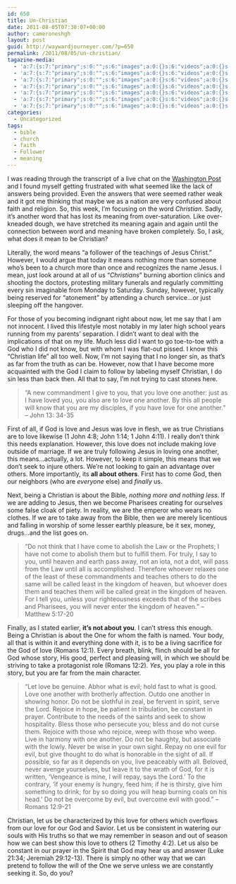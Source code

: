 ```yaml
---
id: 650
title: Un-Christian
date: 2011-08-05T07:30:07+00:00
author: cameroneshgh
layout: post
guid: http://waywardjourneyer.com/?p=650
permalink: /2011/08/05/un-christian/
tagazine-media:
  - 'a:7:{s:7:"primary";s:0:"";s:6:"images";a:0:{}s:6:"videos";a:0:{}s:11:"image_count";s:1:"0";s:6:"author";s:8:"19879429";s:7:"blog_id";s:8:"19280981";s:9:"mod_stamp";s:19:"2011-08-05 04:13:02";}'
  - 'a:7:{s:7:"primary";s:0:"";s:6:"images";a:0:{}s:6:"videos";a:0:{}s:11:"image_count";s:1:"0";s:6:"author";s:8:"19879429";s:7:"blog_id";s:8:"19280981";s:9:"mod_stamp";s:19:"2011-08-05 04:13:02";}'
  - 'a:7:{s:7:"primary";s:0:"";s:6:"images";a:0:{}s:6:"videos";a:0:{}s:11:"image_count";s:1:"0";s:6:"author";s:8:"19879429";s:7:"blog_id";s:8:"19280981";s:9:"mod_stamp";s:19:"2011-08-05 04:13:02";}'
  - 'a:7:{s:7:"primary";s:0:"";s:6:"images";a:0:{}s:6:"videos";a:0:{}s:11:"image_count";s:1:"0";s:6:"author";s:8:"19879429";s:7:"blog_id";s:8:"19280981";s:9:"mod_stamp";s:19:"2011-08-05 04:13:02";}'
  - 'a:7:{s:7:"primary";s:0:"";s:6:"images";a:0:{}s:6:"videos";a:0:{}s:11:"image_count";s:1:"0";s:6:"author";s:8:"19879429";s:7:"blog_id";s:8:"19280981";s:9:"mod_stamp";s:19:"2011-08-05 04:13:02";}'
  - 'a:7:{s:7:"primary";s:0:"";s:6:"images";a:0:{}s:6:"videos";a:0:{}s:11:"image_count";s:1:"0";s:6:"author";s:8:"19879429";s:7:"blog_id";s:8:"19280981";s:9:"mod_stamp";s:19:"2011-08-05 04:13:02";}'
  - 'a:7:{s:7:"primary";s:0:"";s:6:"images";a:0:{}s:6:"videos";a:0:{}s:11:"image_count";s:1:"0";s:6:"author";s:8:"19879429";s:7:"blog_id";s:8:"19280981";s:9:"mod_stamp";s:19:"2011-08-05 04:13:02";}'
categories:
  - Uncategorized
tags:
  - bible
  - church
  - faith
  - Follower
  - meaning
---
```

I was reading through the transcript of a live chat on the [Washington Post](http://live.washingtonpost.com/lisa-miller-on-faith-0728.html) and I found myself getting frustrated with what seemed like the lack of answers being provided. Even the answers that were seemed rather weak and it got me thinking that maybe we as a nation are very confused about faith and religion. So, this week, I&#8217;m focusing on the word _Christian_. Sadly, it&#8217;s another word that has lost its meaning from over-saturation. Like over-kneaded dough, we have stretched its meaning again and again until the connection between word and meaning have broken completely. So, I ask, what does it mean to be Christian?

Literally, the word means &#8220;a follower of the teachings of Jesus Christ.&#8221; However, I would argue that today it means nothing more than someone who&#8217;s been to a church more than once and recognizes the name Jesus. I mean, just look around at all of us &#8220;_Christians_&#8221; burning abortion clinics and shooting the doctors, protesting military funerals and regularly committing every sin imaginable from Monday to Saturday. Sunday, however, typically being reserved for &#8220;atonement&#8221; by attending a church service&#8230;or just sleeping off the hangover.

For those of you becoming indignant right about now, let me say that I am not innocent. I lived this lifestyle most notably in my later high school years running from my parents&#8217; separation. I didn&#8217;t want to deal with the implications of that on my life. Much less did I want to go toe-to-toe with a God who I did not know, but with whom I was flat-out pissed. I know this &#8220;Christian life&#8221; all too well. Now, I&#8217;m not saying that I no longer sin, as that&#8217;s as far from the truth as can be. However, now that I have become more acquainted with the God I claim to follow by labeling myself Christian, I do sin less than back then. All that to say, I&#8217;m not trying to cast stones here.

> &#8220;A new commandment I give to you, that you love one another: just as I have loved you, you also are to love one another. By this all people will know that you are my disciples, if you have love for one another.&#8221; &#8211; John 13: 34-35

First of all, if God is love and Jesus was love in flesh, we as true Christians are to love likewise (1 John 4:8; John 1:14; 1 John 4:11). I really don&#8217;t think this needs explanation. However, this love does not include making love outside of marriage. If we are truly following Jesus in loving one another, this means&#8230;actually, a lot. However, to keep it simple, this means that we don&#8217;t seek to injure others. We&#8217;re not looking to gain an advantage over others. More importantly, its **all about others**. First has to come God, then our neighbors (who are _everyone_ else) and _finally_ us.

Next, being a Christian is about the Bible, _nothing more and nothing less_. If we are adding to Jesus, then we become Pharisees creating for ourselves some false cloak of piety. In reality, we are the emperor who wears no clothes. If we are to take away from the Bible, then we are merely licentious and falling in worship of some lesser earthly pleasure, be it sex, money, drugs&#8230;and the list goes on.

> &#8220;Do not think that I have come to abolish the Law or the Prophets; I have not come to abolish them but to fulfill them. For truly, I say to you, until heaven and earth pass away, not an iota, not a dot, will pass from the Law until all is accomplished. Therefore whoever relaxes one of the least of these commandments and teaches others to do the same will be called least in the kingdom of heaven, but whoever does them and teaches them will be called great in the kingdom of heaven. For I tell you, unless your righteousness exceeds that of the scribes and Pharisees, you will never enter the kingdom of heaven.&#8221; &#8211; Matthew 5:17-20

Finally, as I stated earlier, **it&#8217;s not about you**. I can&#8217;t stress this enough. Being a Christian is about the One for whom the faith is named. Your body, all that is within it and everything done with it, is to be a living sacrifice for the God of love (Romans 12:1). Every breath, blink, flinch should be all for God whose story, His good, perfect and pleasing will, in which we should be striving to take a protagonist role (Romans 12:2). _Yes_, you play a role in this story, but you are far from the main character.

> &#8220;Let love be genuine. Abhor what is evil; hold fast to what is good. Love one another with brotherly affection. Outdo one another in showing honor. Do not be slothful in zeal, be fervent in spirit, serve the Lord. Rejoice in hope, be patient in tribulation, be constant in prayer. Contribute to the needs of the saints and seek to show hospitality. Bless those who persecute you; bless and do not curse them. Rejoice with those who rejoice, weep with those who weep. Live in harmony with one another. Do not be haughty, but associate with the lowly. Never be wise in your own sight. Repay no one evil for evil, but give thought to do what is honorable in the sight of all. If possible, so far as it depends on you, live peaceably with all. Beloved, never avenge yourselves, but leave it to the wrath of God, for it is written, &#8216;Vengeance is mine, I will repay, says the Lord.&#8217; To the contrary, &#8216;if your enemy is hungry, feed him; if he is thirsty, give him something to drink; for by so doing you will heap burning coals on his head.&#8217; Do not be overcome by evil, but overcome evil with good.&#8221; &#8211; Romans 12:9-21

Christian, let us be characterized by this love for others which overflows from our love for our God and Savior. Let us be consistent in watering our souls with His truths so that we may remember in season and out of season how we can best show this love to others (2 Timothy 4:2). Let us also be constant in our prayer in the Spirit that God may hear us and answer (Luke 21:34; Jeremiah 29:12-13). There is simply no other way that we can pretend to follow the will of the One we serve unless we are constantly seeking it. So, do you?